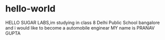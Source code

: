 # hello-world
HELLO SUGAR LABS,im studying in class 8 Delhi Public School bangalore and i would like to become a automobile enginear
MY name is PRANAV GUPTA
